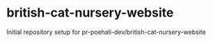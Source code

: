 # british-cat-nursery-website

Initial repository setup for pr-poehali-dev/british-cat-nursery-website